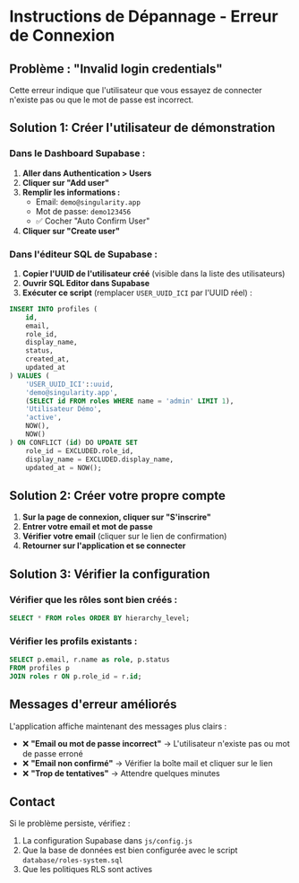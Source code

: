 # Instructions de Dépannage - Erreur de Connexion

## Problème : "Invalid login credentials"

Cette erreur indique que l'utilisateur que vous essayez de connecter n'existe pas ou que le mot de passe est incorrect.

## Solution 1: Créer l'utilisateur de démonstration

### Dans le Dashboard Supabase :

1. **Aller dans Authentication > Users**
2. **Cliquer sur "Add user"**
3. **Remplir les informations :**
   - Email: `demo@singularity.app`
   - Mot de passe: `demo123456`
   - ✅ Cocher "Auto Confirm User"
4. **Cliquer sur "Create user"**

### Dans l'éditeur SQL de Supabase :

1. **Copier l'UUID de l'utilisateur créé** (visible dans la liste des utilisateurs)
2. **Ouvrir SQL Editor dans Supabase**
3. **Exécuter ce script** (remplacer `USER_UUID_ICI` par l'UUID réel) :

```sql
INSERT INTO profiles (
    id,
    email,
    role_id,
    display_name,
    status,
    created_at,
    updated_at
) VALUES (
    'USER_UUID_ICI'::uuid,
    'demo@singularity.app',
    (SELECT id FROM roles WHERE name = 'admin' LIMIT 1),
    'Utilisateur Démo',
    'active',
    NOW(),
    NOW()
) ON CONFLICT (id) DO UPDATE SET
    role_id = EXCLUDED.role_id,
    display_name = EXCLUDED.display_name,
    updated_at = NOW();
```

## Solution 2: Créer votre propre compte

1. **Sur la page de connexion, cliquer sur "S'inscrire"**
2. **Entrer votre email et mot de passe**
3. **Vérifier votre email** (cliquer sur le lien de confirmation)
4. **Retourner sur l'application et se connecter**

## Solution 3: Vérifier la configuration

### Vérifier que les rôles sont bien créés :

```sql
SELECT * FROM roles ORDER BY hierarchy_level;
```

### Vérifier les profils existants :

```sql
SELECT p.email, r.name as role, p.status 
FROM profiles p 
JOIN roles r ON p.role_id = r.id;
```

## Messages d'erreur améliorés

L'application affiche maintenant des messages plus clairs :

- ❌ **"Email ou mot de passe incorrect"** → L'utilisateur n'existe pas ou mot de passe erroné
- ❌ **"Email non confirmé"** → Vérifier la boîte mail et cliquer sur le lien
- ❌ **"Trop de tentatives"** → Attendre quelques minutes

## Contact

Si le problème persiste, vérifiez :
1. La configuration Supabase dans `js/config.js`
2. Que la base de données est bien configurée avec le script `database/roles-system.sql`
3. Que les politiques RLS sont actives